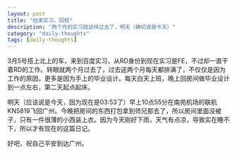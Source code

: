 ```yaml
--- 
layout: post  
title: "结束实习，回校"  
description: "两个月的实习就这样过去了，明天（确切说是今天）"  
category: "daily-thoughts"
tags: [daily-thoughts]  
---  
```

3月5号搭上北上的车，来到百度实习，从RD身份到现在实习是FE，不过却一直干着RD的工作。转眼就两个月过去了，过去这两个月每天都排满了，不仅仅是因为工作的原因，更多是因为手上的毕业设计。每天白天上班，晚上回房间做毕业设计到一点左右，第二天起点起床。

明天（应该说是今天，因为现在是03:53了）早上10点55分在南苑机场的联航KN5819飞回广州。今晚把房间的东西打包拿到师兄那去了，所以房间里面没被子，只有一件很薄的小西装上衣。因为今天刚好下雨，天气有点凉，导致实在睡不下，所以才有现在的这篇日记。

好吧，祝自己平安到达广州。
 
